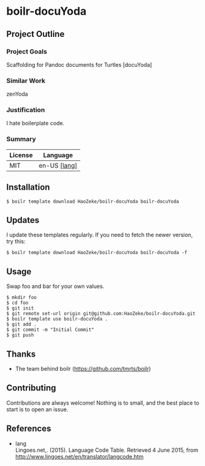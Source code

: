 # boilr-docuYoda

## Project Outline

### Project Goals

Scaffolding for Pandoc documents for Turtles \[docuYoda\]

### Similar Work

zenYoda

### Justification

I hate boilerplate code.

### Summary

| License | Language                |
| ------- | ----------------------- |
| MIT     | en-US [\[lang\]](#lang) |

## Installation

``` sourceCode bash
$ boilr template download HaoZeke/boilr-docuYoda boilr-docuYoda
```

## Updates

I update these templates regularly. If you need to fetch the newer
version, try this:

``` sourceCode bash
$ boilr template download HaoZeke/boilr-docuYoda boilr-docuYoda -f 
```

## Usage

Swap foo and bar for your own values.

``` sourceCode bash
$ mkdir foo
$ cd foo
$ git init
$ git remote set-url origin git@github.com:HaoZeke/boilr-docuYoda.git
$ boilr template use boilr-docuYoda .
$ git add .
$ git commit -m "Initial Commit"
$ git push
```

## Thanks

  - The team behind boilr (<https://github.com/tmrts/boilr>)

## Contributing

Contributions are always welcome\! Nothing is to small, and the best
place to start is to open an issue.

## References

<div id="citations">

  - <span id="lang" class="citation-label">lang</span>  
    Lingoes.net,. (2015). Language Code Table. Retrieved 4 June 2015,
    from <http://www.lingoes.net/en/translator/langcode.htm>

</div>
